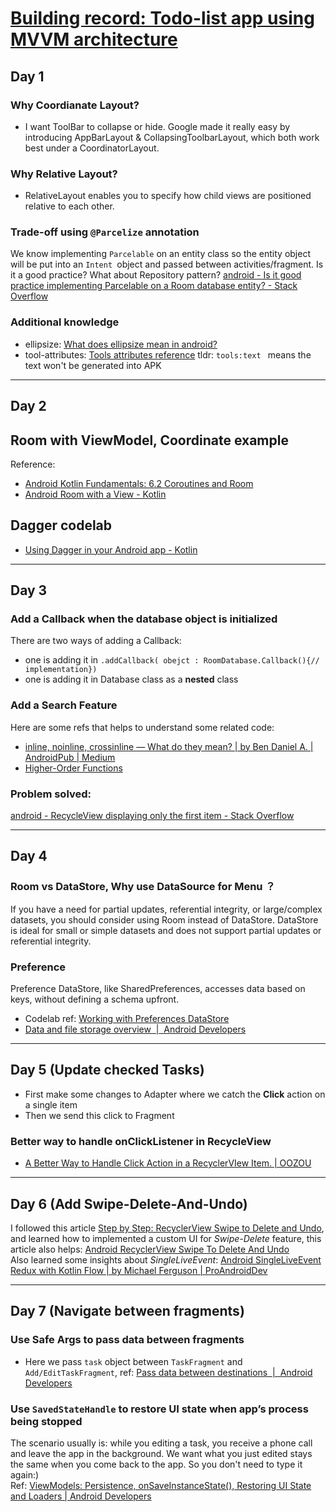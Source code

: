 # [Building record: Todo-list app using MVVM architecture](https://github.com/Jasmine-liang/gitblog/issues/9)

## Day 1
### Why Coordianate Layout?
 - I want ToolBar to collapse or hide. Google made it really easy by introducing AppBarLayout & CollapsingToolbarLayout, which both work best under a CoordinatorLayout.
 
### Why Relative Layout?
- RelativeLayout enables you to specify how child views are positioned relative to each other.
### Trade-off using `@Parcelize` annotation
 We know implementing `Parcelable` on an entity class so the entity object will be put into an `Intent `object and passed between activities/fragment. Is it a good practice? What about Repository pattern? [android - Is it good practice implementing Parcelable on a Room database entity? - Stack Overflow](https://stackoverflow.com/questions/56058576/is-it-good-practice-implementing-parcelable-on-a-room-database-entity)
### Additional knowledge
- ellipsize: [What does ellipsize mean in android?](https://stackoverflow.com/questions/13313996/what-does-ellipsize-mean-in-android/13314069)
- tool-attributes: [Tools attributes reference](https://developer.android.com/studio/write/tool-attributes.html)  tldr: `tools:text ` means the text won't be generated into APK

---

## Day 2
## Room with ViewModel, Coordinate example
Reference:
- [Android Kotlin Fundamentals: 6.2 Coroutines and Room](https://developer.android.com/codelabs/kotlin-android-training-coroutines-and-room#3)
- [Android Room with a View - Kotlin](https://developer.android.com/codelabs/android-room-with-a-view-kotlin?index=..%2F..index#0)
## Dagger codelab
- [Using Dagger in your Android app - Kotlin](https://developer.android.com/codelabs/android-dagger#8)

---

## Day 3
### Add a Callback when the database object is initialized
There are two ways of adding a Callback:     
- one is adding it in `.addCallback( obejct : RoomDatabase.Callback(){// implementation})`
- one is adding it in Database class as a **nested** class 
### Add a Search Feature
Here are some refs that helps to understand some related code:
- [inline, noinline, crossinline — What do they mean? | by Ben Daniel A. | AndroidPub | Medium](https://medium.com/android-news/inline-noinline-crossinline-what-do-they-mean-b13f48e113c2)
- [Higher-Order Functions](https://play.kotlinlang.org/byExample/04_functional/01_Higher-Order%20Functions)
### Problem solved:
[android - RecycleView displaying only the first item - Stack Overflow](https://stackoverflow.com/questions/35906652/recycleview-displaying-only-the-first-item)

---

## Day 4
### Room vs DataStore, Why use DataSource for Menu ？
If you have a need for partial updates, referential integrity, or large/complex datasets, you should consider using Room instead of DataStore. DataStore is ideal for small or simple datasets and does not support partial updates or referential integrity.
### Preference
Preference DataStore, like SharedPreferences, accesses data based on keys, without defining a schema upfront.
- Codelab ref: [Working with Preferences DataStore](https://developer.android.com/codelabs/android-preferences-datastore#5)
- [Data and file storage overview  |  Android Developers](https://developer.android.com/training/data-storage#pref)

---

## Day 5 (Update checked Tasks)
- First make some changes to Adapter where we catch the **Click** action on a single item
- Then we send this click to Fragment
### Better way to handle onClickListener in RecycleView
- [A Better Way to Handle Click Action in a RecyclerVIew Item. | OOZOU](https://oozou.com/blog/a-better-way-to-handle-click-action-in-a-recyclerview-item-60)

---

## Day 6 (Add Swipe-Delete-And-Undo)
I followed this article [Step by Step: RecyclerView Swipe to Delete and Undo](https://medium.com/@zackcosborn/step-by-step-recyclerview-swipe-to-delete-and-undo-7bbae1fce27e), and learned how to implemented a custom UI for _Swipe-Delete_ feature, this article also helps: [Android RecyclerView Swipe To Delete And Undo](https://www.journaldev.com/23164/android-recyclerview-swipe-to-delete-undo)         
Also learned some insights about _SingleLiveEvent_: [Android SingleLiveEvent Redux with Kotlin Flow | by Michael Ferguson | ProAndroidDev](https://proandroiddev.com/android-singleliveevent-redux-with-kotlin-flow-b755c70bb055)


---

## Day 7 (Navigate between fragments)
### Use Safe Args to pass data between fragments
- Here we pass `task` object between `TaskFragment` and `Add/EditTaskFragment`, ref: [Pass data between destinations  |  Android Developers](https://developer.android.com/guide/navigation/navigation-pass-data)
### Use `SavedStateHandle` to restore UI state when app’s process being stopped 
The scenario usually is: while you editing a task, you receive a phone call and leave the app in the background. We want what you just edited stays the same when you come back to the app. So you don't need to type it again:)       
Ref: [ViewModels: Persistence, onSaveInstanceState(), Restoring UI State and Loaders | Android Developers](https://medium.com/androiddevelopers/viewmodels-persistence-onsaveinstancestate-restoring-ui-state-and-loaders-fc7cc4a6c090)